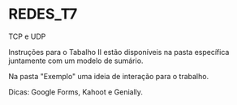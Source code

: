 # REDES_T7
TCP e UDP

Instruções para o Tabalho II estão disponíveis na pasta específica juntamente com um modelo de sumário.

Na pasta "Exemplo" uma ideia de interação para o trabalho.

Dicas: Google Forms, Kahoot e Genially.
